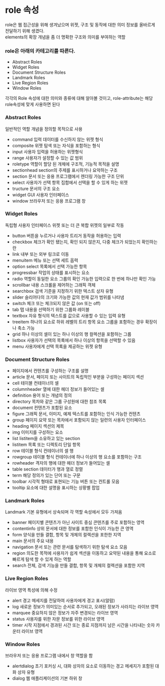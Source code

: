 # role 속성

role은 웹 접근성을 위해 생겨났으며 위젯, 구조 및 동작에 대한 의미 정보를 올바르게 전달하기 위해 생겼다.<br>
elements의 확장 개념을 좀 더 명확한 구조와 의미를 부여하는 역할

### role은 아래의 카테고리를 따른다.
- Abstract Roles
- Widget Roles
- Document Structure Roles
- Landmark Roles
- Live Region Roles
- Window Roles   <br>

각각의 Role 속성에 대한 의미와 종류에 대해 알아볼 것이고, role-attribute는 해당 role속성에 맞게 사용하면 된다

### Abstract Roles
일반적인 역할 개념을 정의할 목적으로 사용
- command	입력 데이터를 수신하지 않는 위젯 형식
- composite	위젯 탐색 또는 자식을 포함하는 형식
- input	사용자 입력을 허용하는 위젯형식
- range	사용자가 설정할 수 있는 값 범위
- roletype	역할이 할당 된 개체에 구조적, 기능적 목적을 설명
- sectionhead	section의 주제를 표시하거나 요악하는 구조
- section	문서 또는 응용 프로그램에서 렌더링 가능한 구조 단위
- select	사용자가 선택 항목 집합에서 선택을 할 수 있게 하는 위젯
- tructure	문서의 구조 요소
- widget	GUI 사용자 인터페이스
- window	브라우저 또는 응용 프로그램 창
  
### Widget Roles
독립형 사용자 인터페이스 위젯 또는 더 큰 복합 위젯의 일부로 작동
- button	버튼을 누르거나 사용자 트리거 동작을 허용하는 입력
- checkbox	체크가 확인 됐는지, 확인 되지 않은지, 다중 체크가 되었는지 확인하는 란
- link	내부 또는 외부 링크로 이동
- menuitem	메뉴 또는 선택 세트 옵력
- option	select 목록에서 선택 가능한 항목
- progressbar	작업의 상태를 표시하는 요소
- radio	역할이 동일한 요소 그룹의 확인 가능한 입력으로 한 번에 하나만 확인 가능
- scrollbar	내용 스크롤을 제어하는 그래픽 객체
- searchbox	검색 기준을 지정하기 위한 텍스트 상자 유형
- slider	슬리어다의 크기와 가능한 값의 현재 값가 범위를 나타냄
- switch	체크 또는 체크되지 않은 값 (on 또는 off)
- tab	탭 내용을 선택하기 위한 그룹화 레이블
- textbox	자유 형식의 텍스트를 값으로 사용할 수 있는 입력 유형
- treeitem	하나의 요소로 하위 레벨의 트리 항목 요소 그룹을 포함하는 경우 확장이나 축소 가능
- grid	하나 이상의 셀이 있는 하나 이상의 행 컬렉션을 포함하는 그룹
- listbox	사용자가 선택의 목록에서 하나 이상의 항목을 선택할 수 있음
- menu	사용자에게 선택 목록을 제공하는 위젯 유형

### Document Structure Roles
- 페이지에서 컨텐츠를 구성하는 구조를 설명
- article	문서, 페이지 또는 사이트의 독립적인 부분을 구성하는 페이지 섹션
- cell	테이블 컨테이너의 셀
- columnheader	열에 대한 헤더 정보가 들어있는 셀
- definition	용어 또는 개념의 정의
- directory	목차와 같은 그룹 구성원에 대한 참조 목록
- document	컨텐츠가 포함된 요소
- figure	그래픽 문서, 이미지, 예제 텍스트를 포함하는 인식 가능한 컨텐츠
- group	페이지 요약 또는 목차에서 포함되지 않는 일련의 사용자 인터페이스
- heading	페이지 섹션의 제목
- img	이미지를 구성하는 요소
- list	listitem을 소유하고 있는 section
- listitem	목록 또는 디렉토리 단일 항목
- row	테이블 형식 컨테이너의 셀 행
- rowgroup	테이블 형식 컨테이너에 하나 이상의 행 요소를 포함하는 구조
- rowheader	격자의 행에 대한 헤더 정보가 들어있는 셀
- table	section 데이터가 행과 열로 정렬
- term	해당 정의가 있는 단어 또는 구문
- toolbar	시각적 형태로 표현되는 기능 버튼 또는 컨트롤 모음
- tooltip	요소에 대한 설명을 표시하는 상황별 팝업

### Landmark Roles
Landmark 기본 유형에서 상속되며 각 역할 속성에서 모두 가져옴
- banner	페이지별 콘텐츠가 아닌 사이트 중심 콘텐츠를 주로 포함하는 영역
- contentinfo	상위 문서에 대한 정보를 포함한 인식이 가능한 큰 영역
- form	양식을 만들 결합, 항목 및 개체의 컬렉션을 포한한 지역
- main	문서의 주요 내용
- navigation	문서 또는 관련 문서를 탐색하기 위한 탐색 요소 모음
- region	의도한 목적에 사용자가 쉽게 섹션을 이동하고 요약된 내용을 통해 요소로 빠르게 탐색 할 수 있게 하는 역할
- search	전체, 검색 기능을 만들 결합, 항목 및 개체의 컬렉션을 포함한 지역

### Live Region Roles
라이브 영역 특성에 의해 수정
- alert	경고 메세지를 전달하여 사용자에게 경고 표시(알람)
- log	새로운 정보가 의미있는 순서로 추가되고, 오래된 정보가 사라지는 라이브 영역
- marquee	중요하지 않은 정보가 자주 변경되는 라이브 영역
- status	사용자를 위한 자문 정보를 위한 라이브 영역
- timer	시작 지점에서 경과된 시간 또는 종료 지점까지 남은 시간을 나타내는 숫자 카운터 라이브 영역

### Window Roles
브라우저 또는 응용 프로그램 내에서 창 역할을 함
- alertdialog	초기 포커싱 시, 대화 상자의 요소로 이동하는 경고 메세지가 포함된 대화 상자 유형
- dialog	웹 애플리케이션의 기본 하위 창
